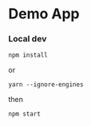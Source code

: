 # Demo App

### Local dev
```
npm install
```
or
```
yarn --ignore-engines
```

then
```
npm start
```

